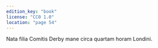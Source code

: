 ```yaml
---
edition_key: "book"
license: "CC0 1.0"
location: "page 54"
---
```

Nata filia Comitis Derby mane circa quartam horam Londini.
